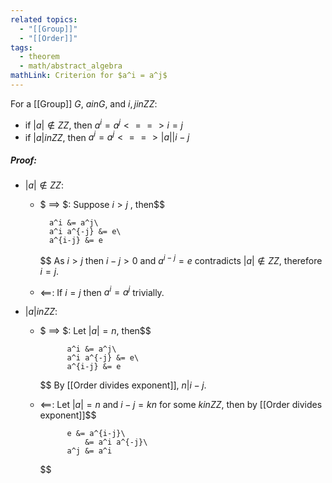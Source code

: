 ```yaml
---
related topics:
  - "[[Group]]"
  - "[[Order]]"
tags:
  - theorem
  - math/abstract_algebra
mathLink: Criterion for $a^i = a^j$
---
```

For a [[Group]] $G$, $a in G$, and $i,j in ZZ$:
- if $|a|\notin ZZ$, then $a^i = a^j <==> i=j$ 
- if $|a| in ZZ$, then $a^i=a^j <==> |a| \bigg| i-j$
##### Proof:
- $|a| \notin ZZ$:
	- $ ==> $:
		Suppose $i > j$ , then$$
		
			a^i &= a^j\
			a^i a^{-j} &= e\
			a^{i-j} &= e
		$$
		As $i>j$ then $i-j>0$ and $a^{i-j}=e$ contradicts $|a| \notin ZZ$, therefore $i=j$.
	- $\impliedby$:
		If $i=j$ then $a^i = a^j$ trivially.
- $|a| in ZZ$:
	- $ ==> $:
		Let $|a| = n$, then$$
			
				a^i &= a^j\
				a^i a^{-j} &= e\
				a^{i-j} &= e
			
		$$
		By [[Order divides exponent]], $n|i-j$.
	- $\impliedby$:
		Let $|a| = n$ and $i-j = kn$ for some $k in ZZ$, then by [[Order divides exponent]]$$
			
				e &= a^{i-j}\
					&= a^i a^{-j}\
				a^j &= a^i
			
		$$